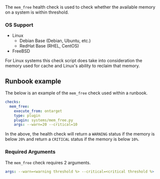 The `mem_free` health check is used to check whether the available memory on a system is within threshold.

### OS Support

  * Linux
    * Debian Base (Debian, Ubuntu, etc.)
    * RedHat Base (RHEL, CentOS)
  * FreeBSD

For Linux systems this check script does take into consideration the memory used for cache and Linux's ability to reclaim that memory.

## Runbook example

The below is an example of the `mem_free` check used within a runbook.

```yaml
checks:
  mem_free:
    execute_from: ontarget
    type: plugin
    plugin: systems/mem_free.py
    args: --warn=20 --critical=10
```

In the above, the health check will return a `WARNING` status if the memory is below `20%` and return a `CRITICAL` status if the memory is below `10%`.

### Required Arguments

The `mem_free` check requires 2 arguments.

```yaml
args: --warn=<warning threshold %> --critical=<critical threshold %>
```
